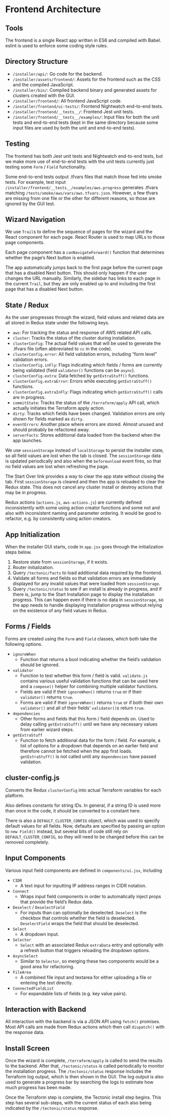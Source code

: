 # Frontend Architecture
## Tools
The frontend is a single React app written in ES6 and compiled with Babel. eslint is used to enforce some coding style rules.

## Directory Structure
* `/installer/api/`: Go code for the backend.
* `/installer/assets/frontend/`: Assets for the frontend such as the CSS and the compiled JavaScript.
* `/installer/bin/`: Compiled backend binary and generated assets for clusters created with the GUI.
* `/installer/frontend/`: All frontend JavaScript code.
* `/installer/frontend/ui-tests/`: Frontend Nightwatch end-to-end tests.
* `/installer/frontend/__tests__/`: Frontend Jest unit tests.
* `/installer/frontend/__tests__/examples/`: Input files for both the unit tests and end-to-end tests (kept in the same directory because some input files are used by both the unit and end-to-end tests).

## Testing
The frontend has both Jest unit tests and Nightwatch end-to-end tests, but we make more use of end-to-end tests with the unit tests currently just testing some `Form` / `Field` functionality.

Some end-to-end tests output .tfvars files that match those fed into smoke tests. For example, test input `/installer/frontend/__tests__/examples/aws.progress` generates .tfvars matching `/tests/smoke/aws/vars/aws.tfvars.json`. However, a few tfvars are missing from one file or the other for different reasons, so those are ignored by the GUI test.

## Wizard Navigation
We use `Trail`s to define the sequence of pages for the wizard and the React component for each page. React Router is used to map URLs to those page components.

Each page component has a `canNavigateForward()` function that determines whether the page’s Next button is enabled.

The app automatically jumps back to the first page before the current page that has a disabled Next button. This should only happen if the user changes the URL manually. Similarly, the sidebar has links to each page in the current `Trail`, but they are only enabled up to and including the first page that has a disabled Next button.

## State / Redux
As the user progresses through the wizard, field values and related data are all stored in Redux state under the following keys.
* `aws`: For tracking the status and response of AWS related API calls.
* `cluster`: Tracks the status of the cluster during installation.
* `clusterConfig`: The actual field values that will be used to generate the .tfvars file (often abbreviated to `cc` in the code).
* `clusterConfig.error`: All field validation errors, including “form level” validation errors.
* `clusterConfig.inFly`: Flags indicating which fields / forms are currently being validated (field `validator()` functions can be `async`).
* `clusterConfig.extra`: Data fetched by `getExtraStuff()` functions.
* `clusterConfig.extraError`: Errors while executing `getExtraStuff()` functions.
* `clusterConfig.extraInFly`: Flags indicating which `getExtraStuff()` calls are in progress.
* `commitState`: Tracks the status of the `/terraform/apply` API call, which actually initiates the Terraform apply action.
* `dirty`: Tracks which fields have been changed. Validation errors are only shown for fields marked as `dirty`.
* `eventErrors`: Another place where errors are stored. Almost unused and should probably be refactored away.
* `serverFacts`: Stores additional data loaded from the backend when the app launches.

We use `sessionStorage` instead of `localStorage` to persist the installer state, so all field values are lost when the tab is closed. The `sessionStorage` data is updated periodically and also when the `beforeunload` event fires, so that no field values are lost when refreshing the page.

The Start Over link provides a way to clear the app state without closing the tab. First `sessionStorage` is cleared and then the app is reloaded to clear the Redux state. This does not cancel any cluster install or destroy actions that may be in progress.

Redux actions (`actions.js`, `aws-actions.js`) are currently defined inconsistently with some using action creator functions and some not and also with inconsistent naming and parameter ordering. It would be good to refactor, e.g. by consistently using action creators.

## App Initialization
When the installer GUI starts, code in `app.jsx` goes through the initialization steps below.
1. Restore state from `sessionStorage`, if it exists.
1. Router initialization.
1. Query `/tectonic/facts` to load additional data required by the frontend.
1. Validate all forms and fields so that validation errors are immediately displayed for any invalid values that were loaded from `sessionStorage`.
1. Query `/tectonic/status` to see if an install is already in progress, and if there is, jump to the Start Installation page to display the installation progress. This can happen even if there is no data in `sessionStorage`, so the app needs to handle displaying Installation progress without relying on the existence of any field values in Redux.

## Forms / Fields
Forms are created using the `Form` and `Field` classes, which both take the following options.
* `ignoreWhen`
  * Function that returns a bool indicating whether the field’s validation should be ignored.
* `validator`
  * Function to test whether this form / field is valid. `validate.js` contains various useful validation functions that can be used here and a `compose()` helper for combining multiple validator functions.
  * Fields are valid if their `ignoreWhen()` returns `true` or if their `validator()` returns `true`.
  * Forms are valid if their `ignoreWhen()` returns `true` or if both their own `validator()` and all of their fields' `validator()`s return `true`.
* `dependencies`
  * Other forms and fields that this form / field depends on. Used to delay calling `getExtraStuff()` until we have any necessary values from earlier wizard steps.
* `getExtraStuff`
  * Function to fetch additional data for the form / field. For example, a list of options for a dropdown that depends on an earlier field and therefore cannot be fetched when the app first loads. `getExtraStuff()` is not called until any `dependencies` have passed validation.

## cluster-config.js
Converts the Redux `clusterConfig` into actual Terraform variables for each platform.

Also defines constants for string IDs. In general, if a string ID is used more than once in the code, it should be converted to a constant here.

There is also a `DEFAULT_CLUSTER_CONFIG` object, which was used to specify default values for all fields. Now, defaults are specified by passing an option to `new Field()` instead, but several bits of code still rely on `DEFAULT_CLUSTER_CONFIG`, so they will need to be changed before this can be removed completely.

## Input Components
Various input field components are defined in `components/ui.jsx`, including
* `CIDR`
  * A text input for inputting IP address ranges in CIDR notation.
* `Connect`
  * Wraps input field components in order to automatically inject props that provide the field’s Redux data.
* `Deselect` / `DeselectField`
  * For inputs than can optionally be deselected. `Deselect` is the checkbox that controls whether the field is deselected. `DeselectField` wraps the field that should be deselected.
* `Select`
  * A dropdown input.
* `Selector`
  * `Select` with an associated Redux `extraData` entry and optionally with a refresh button that triggers reloading the dropdown options.
* `AsyncSelect`
  * Similar to `Selector`, so merging these two components would be a good area for refactoring.
* `FileArea`
  * A combined file input and textarea for either uploading a file or entering the text directly.
* `ConnectedFieldList`
  * For expandable lists of fields (e.g. key value pairs).

## Interaction with Backend
All interaction with the backend is via a JSON API using `fetch()` promises. Most API calls are made from Redux actions which then call `dispatch()` with the response data.

## Install Screen
Once the wizard is complete, `/terraform/apply` is called to send the results to the backend. After that, `/tectonic/status` is called periodically to monitor the installation progress. The `/tectonic/status` response includes the Terraform log output, which is then shown in the GUI. The log output is also used to generate a progress bar by searching the logs to estimate how much progress has been made.

Once the Terraform step is complete, the Tectonic install step begins. This step has several sub-steps, with the current status of each also being indicated by the `/tectonic/status` response.
